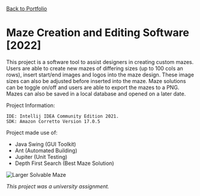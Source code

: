 [Back to Portfolio](https://github.com/Fooxless/Portfolio-Connor-Gryphon)
# Maze Creation and Editing Software [2022]
This project is a software tool to assist designers in creating custom mazes. Users are able to create new mazes of differing sizes (up to 100 cols an rows), insert start/end images and logos into the maze design. These image sizes can also be adjusted before inserted into the maze. Maze solutions can be toggle on/off and users are able to export the mazes to a PNG. Mazes can also be saved in a local database and opened on a later date.

Project Information:
```
IDE: Intellij IDEA Community Edition 2021.
SDK: Amazon Corretto Version 17.0.5
```

Project made use of:
- Java Swing (GUI Toolkit)
- Ant (Automated Building)
- Jupiter (Unit Testing)
- Depth First Search (Best Maze Solution)

![Larger Solvable Maze](https://user-images.githubusercontent.com/102510556/209735913-a37e8fdf-6426-4258-987c-1ae69bc68068.PNG)

*This project was a university assignment.*
